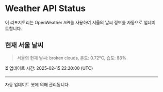 
# Weather API Status

이 리포지토리는 OpenWeather API를 사용하여 서울의 날씨 정보를 자동으로 업데이트합니다.

## 현재 서울 날씨
> 서울의 현재 날씨: broken clouds, 온도: 0.72°C, 습도: 88%

⏳ 업데이트 시간: 2025-02-15 22:20:00 (UTC)

---
자동 업데이트 봇에 의해 관리됩니다.

